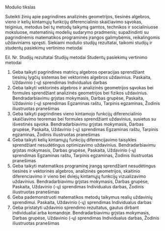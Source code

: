 Modulio tikslas

Suteikti žinių apie pagrindines analizinės geometrijos, tiesinės algebros, vieno ir kelių kintamųjų funkcijų diferencialinio skaičiavimo sąvokas, teiginius, metodus bei tų metodų taikymą gamtos, technikos ir socialiniuose moksluose, matematinių modelių sudarymo pradmenis; supažindinti su pagrindinėmis matematikos programinės įrangos galimybėmis, reikalingomis uždaviniams spręsti.
Siekiami modulio studijų rezultatai, taikomi studijų ir studentų pasiekimų vertinimo metodai

Eil.
Nr.	Studijų rezultatai	Studijų metodai	Studentų pasiekimų vertinimo metodai
1.	Geba taikyti pagrindines matricų algebros operacijas sprendžiant tiesinių lygčių sistemas bei vektorinės algebros uždavinius.	Paskaita, Uždavinio (-ų) sprendimas	Individualus darbas
2.	Geba taikyti vektorinės algebros ir analizinės geometrijos sąvokas bei formules sprendžiant analizinės geometrijos bei fizikos uždavinius.	Bendradarbiavimu grįstas mokymasis, Darbas grupėse, Paskaita, Uždavinio (-ų) sprendimas	Egzaminas raštu, Tarpinis egzaminas, Žodinis iliustruotas pranešimas
3.	Geba taikyti pagrindines vieno kintamojo funkcijų diferencialinio skaičiavimo teoremas bei formules sprendžiant uždavinius, susietus su išvestinės sąvoka.	Bendradarbiavimu grįstas mokymasis, Darbas grupėse, Paskaita, Uždavinio (-ų) sprendimas	Egzaminas raštu, Tarpinis egzaminas, Žodinis iliustruotas pranešimas
4.	Geba taikyti kelių kintamųjų funkcijų diferencijavimo taisykles sprendžiant nesudėtingus optimizavimo uždavinius.	Bendradarbiavimu grįstas mokymasis, Darbas grupėse, Paskaita, Uždavinio (-ų) sprendimas	Egzaminas raštu, Tarpinis egzaminas, Žodinis iliustruotas pranešimas
5.	Geba taikyti matematikos programinę įrangą sprendžiant nesudėtingus tiesinės ir vektorinės algebros, analizinės geometrijos, skaitinio diferenciavimo ir vieno bei dviejų kintamųjų funkcijų vizualizavimo uždavinius.	Bendradarbiavimu grįstas mokymasis, Darbas grupėse, Paskaita, Uždavinio (-ų) sprendimas	Individualus darbas, Žodinis iliustruotas pranešimas
6.	Geba pademonstruoti matematikos metodų taikymus realių uždavinių sprendimui.	Paskaita, Uždavinio (-ų) sprendimas	Individualus darbas
7.	Geba pristatyti uždavinio sprendimo rezultatus, gautus dirbant individualiai arba komandoje.	Bendradarbiavimu grįstas mokymasis, Darbas grupėse, Uždavinio (-ų) sprendimas	Individualus darbas, Žodinis iliustruotas pranešimas
